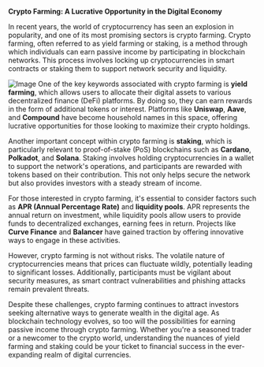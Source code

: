 **Crypto Farming: A Lucrative Opportunity in the Digital Economy**

In recent years, the world of cryptocurrency has seen an explosion in popularity, and one of its most promising sectors is crypto farming. Crypto farming, often referred to as yield farming or staking, is a method through which individuals can earn passive income by participating in blockchain networks. This process involves locking up cryptocurrencies in smart contracts or staking them to support network security and liquidity.


![Image](https://github.com/user-attachments/assets/31692037-0104-4703-abd1-696b6a7dd41b)
One of the key keywords associated with crypto farming is **yield farming**, which allows users to allocate their digital assets to various decentralized finance (DeFi) platforms. By doing so, they can earn rewards in the form of additional tokens or interest. Platforms like **Uniswap**, **Aave**, and **Compound** have become household names in this space, offering lucrative opportunities for those looking to maximize their crypto holdings.

Another important concept within crypto farming is **staking**, which is particularly relevant to proof-of-stake (PoS) blockchains such as **Cardano**, **Polkadot**, and **Solana**. Staking involves holding cryptocurrencies in a wallet to support the network's operations, and participants are rewarded with tokens based on their contribution. This not only helps secure the network but also provides investors with a steady stream of income.

For those interested in crypto farming, it's essential to consider factors such as **APR (Annual Percentage Rate)** and **liquidity pools**. APR represents the annual return on investment, while liquidity pools allow users to provide funds to decentralized exchanges, earning fees in return. Projects like **Curve Finance** and **Balancer** have gained traction by offering innovative ways to engage in these activities.

However, crypto farming is not without risks. The volatile nature of cryptocurrencies means that prices can fluctuate wildly, potentially leading to significant losses. Additionally, participants must be vigilant about security measures, as smart contract vulnerabilities and phishing attacks remain prevalent threats.

Despite these challenges, crypto farming continues to attract investors seeking alternative ways to generate wealth in the digital age. As blockchain technology evolves, so too will the possibilities for earning passive income through crypto farming. Whether you're a seasoned trader or a newcomer to the crypto world, understanding the nuances of yield farming and staking could be your ticket to financial success in the ever-expanding realm of digital currencies.